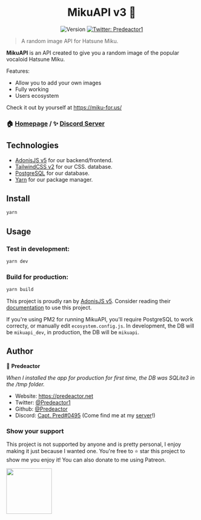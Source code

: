<h1 align="center">MikuAPI v3 💙</h1>
<p align="center">
  <img alt="Version" src="https://img.shields.io/badge/version-2.1.0-blue.svg?cacheSeconds=2592000" />
  <a href="https://twitter.com/Predeactor1" target="_blank">
    <img alt="Twitter: Predeactor1" src="https://img.shields.io/twitter/follow/Predeactor1.svg?style=social" />
  </a>
  <!-- TODO: When actions are setup, remove comments here -->
  <!-- <a href="https://github.com/Predeactor/MikuAPI/actions/workflows/build-app.yml"> 
    <img alt="Build status of main branch" src="https://github.com/MikuAPI/api/actions/workflows/build-app.yml/badge.svg?branch=main" />
  </a> -->
</p>

> A random image API for Hatsune Miku.

**MikuAPI** is an API created to give you a random image of the popular vocaloid Hatsune Miku.

Features:

- Allow you to add your own images
- Fully working
- Users ecosystem

Check it out by yourself at https://miku-for.us/

### 🏠 [Homepage](https://miku-for.us) / ✨ [Discord Server](https://discord.gg/puur8kPUH3)

## Technologies

- [AdonisJS v5](https://adonisjs.com) for our backend/frontend.
- [TailwindCSS v2](https://tailwindcss.com/) for our CSS.
database.
- [PostgreSQL](https://www.postgresql.org/) for our database.
- [Yarn](https://yarnpkg.com) for our package manager.

## Install

```sh
yarn
```

## Usage

### Test in development:

```sh
yarn dev
```

### Build for production:

```sh
yarn build
```

This project is proudly ran by [AdonisJS v5](https://adonisjs.com). Consider reading their [documentation](https://docs.adonisjs.com/) to use this project.

If you're using PM2 for running MikuAPI, you'll require PostgreSQL to work correcty, or manually edit `ecosystem.config.js`.
In development, the DB will be `mikuapi_dev`, in production, the DB will be `mikuapi`.

## Author

🔨 **Predeactor**

*When I installed the app for production for first time, the DB was SQLite3 in the /tmp folder.*

- Website: https://predeactor.net
- Twitter: [@Predeactor1](https://twitter.com/Predeactor1)
- Github: [@Predeactor](https://github.com/Predeactor)
- Discord: [Capt. Pred#0495](https://discord.com/users/669223041322057769) (Come find me at my [server](https://discord.gg/aPVupKAxxP)!)

### Show your support

This project is not supported by anyone and is pretty personal, I enjoy making it just because I wanted one. You're free to ⭐ star this project to show me you enjoy it! You can also donate to me using Patreon.

<a href="https://www.patreon.com/predeactor">
  <img src="https://c5.patreon.com/external/logo/become_a_patron_button@2x.png" width="120">
</a>
